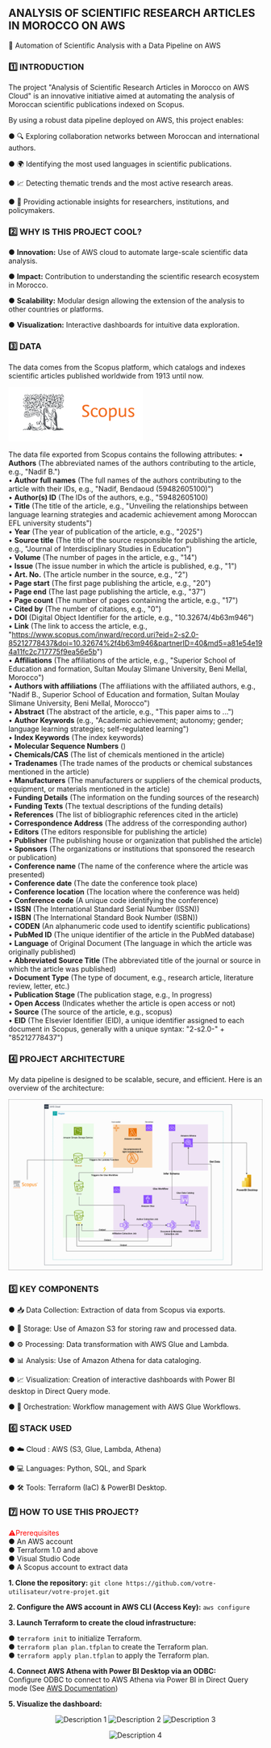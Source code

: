 ## ANALYSIS OF SCIENTIFIC RESEARCH ARTICLES IN MOROCCO ON AWS
🚀 Automation of Scientific Analysis with a Data Pipeline on AWS
### 1️⃣ INTRODUCTION
The project "Analysis of Scientific Research Articles in Morocco on AWS Cloud" is an innovative initiative aimed at automating the analysis of Moroccan scientific publications indexed on Scopus.

By using a robust data pipeline deployed on AWS, this project enables:

● 🔍 Exploring collaboration networks between Moroccan and international authors.

● 🌍 Identifying the most used languages in scientific publications.

● 📈 Detecting thematic trends and the most active research areas.

● 🎯 Providing actionable insights for researchers, institutions, and policymakers.

### 2️⃣ WHY IS THIS PROJECT COOL?
● **Innovation:** Use of AWS cloud to automate large-scale scientific data analysis.

● **Impact:** Contribution to understanding the scientific research ecosystem in Morocco.

● **Scalability:** Modular design allowing the extension of the analysis to other countries or platforms.

● **Visualization:** Interactive dashboards for intuitive data exploration.

### 3️⃣ DATA

The data comes from the Scopus platform, which catalogs and indexes scientific articles published worldwide from 1913 until now.

![scopus logo](Images/scopus.png)

The data file exported from Scopus contains the following attributes:
• **Authors** (The abbreviated names of the authors contributing to the article, e.g., "Nadif B.")  
• **Author full names** (The full names of the authors contributing to the article with their IDs, e.g., "Nadif, Bendaoud (59482605100)")  
• **Author(s) ID** (The IDs of the authors, e.g., "59482605100)  
• **Title** (The title of the article, e.g., "Unveiling the relationships between language learning strategies and academic achievement among Moroccan EFL university students")  
• **Year** (The year of publication of the article, e.g., "2025")  
• **Source title** (The title of the source responsible for publishing the article, e.g., "Journal of Interdisciplinary Studies in Education")  
• **Volume** (The number of pages in the article, e.g., "14")  
• **Issue** (The issue number in which the article is published, e.g., "1")  
• **Art. No.** (The article number in the source, e.g., "2")  
• **Page start** (The first page publishing the article, e.g., "20")  
• **Page end** (The last page publishing the article, e.g., "37")  
• **Page count** (The number of pages containing the article, e.g., "17")  
• **Cited by** (The number of citations, e.g., "0")  
• **DOI** (Digital Object Identifier for the article, e.g., "10.32674/4b63m946")  
• **Link** (The link to access the article, e.g., "https://www.scopus.com/inward/record.uri?eid=2-s2.0-85212778437&doi=10.32674%2f4b63m946&partnerID=40&md5=a81e54e194a11fc2c717775f9ea56e5b")  
• **Affiliations** (The affiliations of the article, e.g., "Superior School of Education and formation, Sultan Moulay Slimane University, Beni Mellal, Morocco")  
• **Authors with affiliations** (The affiliations with the affiliated authors, e.g., "Nadif B., Superior School of Education and formation, Sultan Moulay Slimane University, Beni Mellal, Morocco")  
• **Abstract** (The abstract of the article, e.g., "This paper aims to ...")  
• **Author Keywords** (e.g., "Academic achievement; autonomy; gender; language learning strategies; self-regulated learning")  
• **Index Keywords** (The index keywords)  
• **Molecular Sequence Numbers** ()  
• **Chemicals/CAS** (The list of chemicals mentioned in the article)  
• **Tradenames** (The trade names of the products or chemical substances mentioned in the article)  
• **Manufacturers** (The manufacturers or suppliers of the chemical products, equipment, or materials mentioned in the article)  
• **Funding Details** (The information on the funding sources of the research)  
• **Funding Texts** (The textual descriptions of the funding details)  
• **References** (The list of bibliographic references cited in the article)  
• **Correspondence Address** (The address of the corresponding author)  
• **Editors** (The editors responsible for publishing the article)  
• **Publisher** (The publishing house or organization that published the article)  
• **Sponsors** (The organizations or institutions that sponsored the research or publication)  
• **Conference name** (The name of the conference where the article was presented)  
• **Conference date** (The date the conference took place)  
• **Conference location** (The location where the conference was held)  
• **Conference code** (A unique code identifying the conference)  
• **ISSN** (The International Standard Serial Number (ISSN))  
• **ISBN** (The International Standard Book Number (ISBN))  
• **CODEN** (An alphanumeric code used to identify scientific publications)  
• **PubMed ID** (The unique identifier of the article in the PubMed database)  
• **Language** of Original Document (The language in which the article was originally published)  
• **Abbreviated Source Title** (The abbreviated title of the journal or source in which the article was published)  
• **Document Type** (The type of document, e.g., research article, literature review, letter, etc.)  
• **Publication Stage** (The publication stage, e.g., In progress)  
• **Open Access** (Indicates whether the article is open access or not)  
• **Source** (The source of the article, e.g., scopus)  
• **EID** (The Elsevier Identifier (EID), a unique identifier assigned to each document in Scopus, generally with a unique syntax: "2-s2.0-" + "85212778437")  

### 4️⃣ PROJECT ARCHITECTURE

My data pipeline is designed to be scalable, secure, and efficient. Here is an overview of the architecture:

![architecture](Images/architecture.png)

### 5️⃣ KEY COMPONENTS

● 📥 Data Collection: Extraction of data from Scopus via exports.

● 💾 Storage: Use of Amazon S3 for storing raw and processed data.

● ⚙️ Processing: Data transformation with AWS Glue and Lambda.

● 📊 Analysis: Use of Amazon Athena for data cataloging.

● 📈 Visualization: Creation of interactive dashboards with Power BI desktop in Direct Query mode.

● 🧩 Orchestration: Workflow management with AWS Glue Workflows.


### 6️⃣ STACK USED

● ☁️ Cloud : AWS (S3, Glue, Lambda, Athena)

● 💻 Languages: Python, SQL, and Spark

● 🛠️ Tools: Terraform (IaC) & PowerBI Desktop.

### 7️⃣ HOW TO USE THIS PROJECT?

<span style="color: red;">⚠️Prerequisites</span>  
● An AWS account  
● Terraform 1.0 and above  
● Visual Studio Code  
● A Scopus account to extract data  


**1. Clone the repository:**
`git clone https://github.com/votre-utilisateur/votre-projet.git`

**2. Configure the AWS account in AWS CLI (Access Key):**
`aws configure`

**3. Launch Terraform to create the cloud infrastructure:**

● `terraform init` to initialize Terraform.   
● `terraform plan plan.tfplan` to create the Terraform plan.   
● `terraform apply plan.tfplan` to apply the Terraform plan.   


**4. Connect AWS Athena with Power BI Desktop via an ODBC:**  
Configure ODBC to connect to AWS Athena via Power BI in Direct Query mode (See [AWS Documentation](https://docs.aws.amazon.com/athena/latest/ug/odbc-v2-driver.html))

**5. Visualize the dashboard:**  
<p align="center">
  <img src="lien_image_1" alt="Description 1" width="30%">
  <img src="lien_image_2" alt="Description 2" width="30%">
  <img src="lien_image_3" alt="Description 3" width="30%">
</p>
<p align="center">
  <img src="lien_image_4" alt="Description 4" width="30%">
</p>





